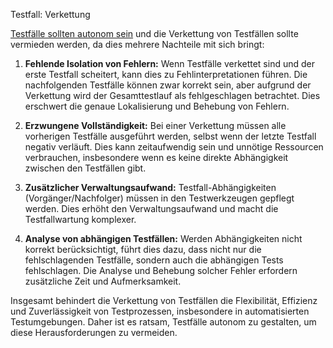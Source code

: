 Testfall: Verkettung

[Testfälle sollten autonom sein](02_Testfaelle_sollten_autonom_sein.md) und die Verkettung von Testfällen sollte vermieden werden, da dies mehrere Nachteile mit sich bringt:

1. **Fehlende Isolation von Fehlern:** Wenn Testfälle verkettet sind und der erste Testfall scheitert, kann dies zu Fehlinterpretationen führen. Die nachfolgenden Testfälle können zwar korrekt sein, aber aufgrund der Verkettung wird der Gesamttestlauf als fehlgeschlagen betrachtet. Dies erschwert die genaue Lokalisierung und Behebung von Fehlern.

2. **Erzwungene Vollständigkeit:** Bei einer Verkettung müssen alle vorherigen Testfälle ausgeführt werden, selbst wenn der letzte Testfall negativ verläuft. Dies kann zeitaufwendig sein und unnötige Ressourcen verbrauchen, insbesondere wenn es keine direkte Abhängigkeit zwischen den Testfällen gibt.

3. **Zusätzlicher Verwaltungsaufwand:** Testfall-Abhängigkeiten (Vorgänger/Nachfolger) müssen in den Testwerkzeugen gepflegt werden. Dies erhöht den Verwaltungsaufwand und macht die Testfallwartung komplexer.

4. **Analyse von abhängigen Testfällen:** Werden Abhängigkeiten nicht korrekt berücksichtigt, führt dies dazu, dass nicht nur die fehlschlagenden Testfälle, sondern auch die abhängigen Tests fehlschlagen. Die Analyse und Behebung solcher Fehler erfordern zusätzliche Zeit und Aufmerksamkeit.

Insgesamt behindert die Verkettung von Testfällen die Flexibilität, Effizienz und Zuverlässigkeit von Testprozessen, insbesondere in automatisierten Testumgebungen. Daher ist es ratsam, Testfälle autonom zu gestalten, um diese Herausforderungen zu vermeiden.